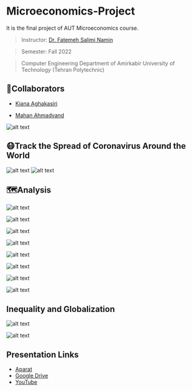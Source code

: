 # Microeconomics-Project
It is the final project of AUT Microeconomics course.
> Instructor: [Dr. Fatemeh Salimi Namin](https://sites.google.com/view/fatemehsaliminamin?pli=1)

> Semester: Fall 2022

> Computer Engineering Department of Amirkabir University of Technology (Tehran Polytechnic)

## 👥Collaborators

- [Kiana Aghakasiri](https://github.com/kianak2002)

- [Mahan Ahmadvand](https://github.com/2000mahan)

![alt text](./Images/Subject.gif)


## 😷Track the Spread of Coronavirus Around the World 
![alt text](./Images/9.gif)
![alt text](./Images/10.gif)

## 🗺Analysis
![alt text](./Images/1.png)

![alt text](./Images/2.png)

![alt text](./Images/3.png)

![alt text](./Images/4.png)

![alt text](./Images/5.png)

![alt text](./Images/6.png)

![alt text](./Images/7.png)

![alt text](./Images/8.png)

## Inequality and Globalization 

![alt text](./Images/11.png)

![alt text](./Images/12.png)

## Presentation Links

- [Aparat](https://www.aparat.com/v/UJKB4)
- [Google Drive](https://drive.google.com/drive/folders/10FWXs_WYAQJAGX8sNJnKBR5DEZY_3ltK?usp=sharing)
- [YouTube]()
